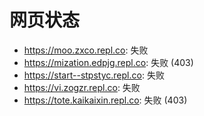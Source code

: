 # 网页状态
- https://moo.zxco.repl.co: 失败
- https://mization.edpjg.repl.co: 失败 (403)
- https://start--stpstyc.repl.co: 失败
- https://vi.zogzr.repl.co: 失败
- https://tote.kaikaixin.repl.co: 失败 (403)
